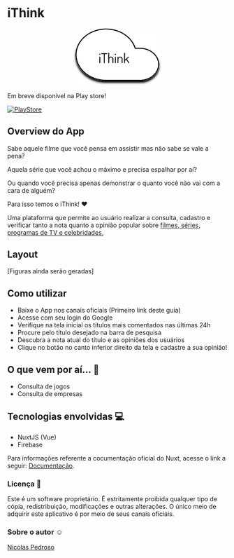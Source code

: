 # iThink 

<p align="center"> 
  <img width="200" src="https://raw.githubusercontent.com/nicolaspda/ithink/master/static/iThinkLogo.svg" alt="iThink">


Em breve disponível na Play store!

  <a href="https://play.google.com/store">  
  <img width="200" src="https://raw.githubusercontent.com/steverichey/google-play-badge-svg/master/img/pt-br_get.svg" alt="PlayStore">
  </a>
</p>

## Overview do App

Sabe aquele filme que você pensa em assistir mas não sabe se vale a pena?

Aquela série que você achou o máximo e precisa espalhar por aí?

Ou quando você precisa apenas demonstrar o quanto você não vai com a cara de alguém?

Para isso temos o iThink! ❤

Uma plataforma que permite ao usuário realizar a consulta, cadastro e verificar tanto a nota quanto a opinião popular sobre <ins> filmes, séries, programas de TV e celebridades.</ins>

## Layout

[Figuras ainda serão geradas]
## Como utilizar 

- Baixe o App nos canais oficiais (Primeiro link deste guia)
- Acesse com seu login do Google
- Verifique na tela inicial os títulos mais comentados nas últimas 24h
- Procure pelo título desejado na barra de pesquisa
- Descubra a nota atual do título e as opiniões dos usuários
- Clique no botão no canto inferior direito da tela e cadastre a sua opinião!


## O que vem por aí... 🚧

- Consulta de jogos
- Consulta de empresas

## Tecnologias envolvidas 💻

- NuxtJS (Vue)
- Firebase

Para informações referente a cocumentação oficial do Nuxt, acesse o link a seguir: [Documentação](https://nuxtjs.org).

### Licença 📝

Este é um software proprietário. É estritamente proibida qualquer tipo de cópia, redistribuição, modificações e outras alterações.
O único meio de adquirir este aplicativo é por meio de seus canais oficiais.

### Sobre o autor ☺

[Nicolas Pedroso](https://github.com/nicolaspda)
